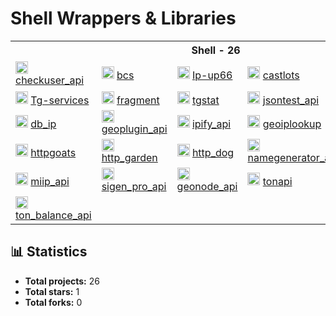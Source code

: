 # Shell Wrappers & Libraries

<table>
    <tr> <th colspan="5">Shell - 26</th> </tr>
    <tr>
      <td>
        <img src="https://checkuser.org/favicon.ico" height="20px" alt="checkuser_api" onerror="this.src='https://github.com/favicon.ico'">
        <a href="https://github.com/l0v3m0n3y/checkuser_api" target="_blank"> checkuser_api </a>
      </td>
      <td>
        <img src="https://bcs.ru/favicon.ico" height="20px" alt="bcs" onerror="this.src='https://github.com/favicon.ico'">
        <a href="https://github.com/l0v3m0n3y/bcs" target="_blank"> bcs </a>
      </td>
      <td>
        <img src="https://up66.ru/theme/2020/img/favicon.png" height="20px" alt="Ip-up66" onerror="this.src='https://github.com/favicon.ico'">
        <a href="https://github.com/l0v3m0n3y/Ip-up66" target="_blank"> Ip-up66 </a>
      </td>
      <td>
        <img src="http://castlots.org/favicon.ico" height="20px" alt="castlots" onerror="this.src='https://github.com/favicon.ico'">
        <a href="https://github.com/l0v3m0n3y/castlots" target="_blank"> castlots </a>
      </td>
      <td>
        <img src="https://generator-chisel.ru/genius/favicon/favicon.ico" height="20px" alt="generator-chisel" onerror="this.src='https://github.com/favicon.ico'">
        <a href="https://github.com/l0v3m0n3y/generator-chisel" target="_blank"> generator-chisel </a>
      </td>
    </tr>
    <tr>
      <td>
        <img src="https://tg.services/favicon.ico" height="20px" alt="Tg-services" onerror="this.src='https://github.com/favicon.ico'">
        <a href="https://github.com/l0v3m0n3y/Tg-services" target="_blank"> Tg-services </a>
      </td>
      <td>
        <img src="https://fragment.com/favicon.ico" height="20px" alt="fragment" onerror="this.src='https://github.com/favicon.ico'">
        <a href="https://github.com/l0v3m0n3y/fragment" target="_blank"> fragment </a>
      </td>
      <td>
        <img src="https://tgstat.ru/favicon.ico" height="20px" alt="tgstat" onerror="this.src='https://github.com/favicon.ico'">
        <a href="https://github.com/l0v3m0n3y/tgstat" target="_blank"> tgstat </a>
      </td>
      <td>
        <img src="https://jsontest.com/favicon.ico" height="20px" alt="jsontest_api" onerror="this.src='https://github.com/favicon.ico'">
        <a href="https://github.com/l0v3m0n3y/jsontest_api" target="_blank"> jsontest_api </a>
      </td>
      <td>
        <img src="https://jsonip.com/favicon.ico" height="20px" alt="jsonip" onerror="this.src='https://github.com/favicon.ico'">
        <a href="https://github.com/l0v3m0n3y/jsonip" target="_blank"> jsonip </a>
      </td>
    </tr>
    <tr>
      <td>
        <img src="https://db-ip.com/favicon.ico" height="20px" alt="db_ip" onerror="this.src='https://github.com/favicon.ico'">
        <a href="https://github.com/l0v3m0n3y/db_ip" target="_blank"> db_ip </a>
      </td>
      <td>
        <img src="https://www.geoplugin.com/img/geoplugin-favicon.png" height="20px" alt="geoplugin_api" onerror="this.src='https://github.com/favicon.ico'">
        <a href="https://github.com/l0v3m0n3y/geoplugin_api" target="_blank"> geoplugin_api </a>
      </td>
      <td>
        <img src="https://www.ipify.org/static/images/logo.png" height="20px" alt="ipify_api" onerror="this.src='https://github.com/favicon.ico'">
        <a href="https://github.com/l0v3m0n3y/ipify_api" target="_blank"> ipify_api </a>
      </td>
      <td>
        <img src="https://geoiplookup.io/vite.svg" height="20px" alt="geoiplookup" onerror="this.src='https://github.com/favicon.ico'">
        <a href="https://github.com/l0v3m0n3y/geoiplookup" target="_blank"> geoiplookup </a>
      </td>
      <td>
        <img src="https://httpducks.com/static/icons/duck.svg" height="20px" alt="httpducks" onerror="this.src='https://github.com/favicon.ico'">
        <a href="https://github.com/l0v3m0n3y/httpducks" target="_blank"> httpducks </a>
      </td>
    </tr>
    <tr>
      <td>
        <img src="https://httpgoats.com/static/icons/goat.svg" height="20px" alt="httpgoats" onerror="this.src='https://github.com/favicon.ico'">
        <a href="https://github.com/l0v3m0n3y/httpgoats" target="_blank"> httpgoats </a>
      </td>
      <td>
        <img src="https://http.garden/static/icons/garden.svg" height="20px" alt="http_garden" onerror="this.src='https://github.com/favicon.ico'">
        <a href="https://github.com/l0v3m0n3y/http_garden" target="_blank"> http_garden </a>
      </td>
      <td>
        <img src="https://http.dog/static/icons/dog.svg" height="20px" alt="http_dog" onerror="this.src='https://github.com/favicon.ico'">
        <a href="https://github.com/l0v3m0n3y/http_dog" target="_blank"> http_dog </a>
      </td>
      <td>
        <img src="https://usernamegenerator.com/favicon.ico" height="20px" alt="namegenerator_api" onerror="this.src='https://github.com/favicon.ico'">
        <a href="https://github.com/l0v3m0n3y/namegenerator_api" target="_blank"> namegenerator_api </a>
      </td>
      <td>
        <img src="https://fex.plus/favicon.ico" height="20px" alt="fex_api" onerror="this.src='https://github.com/favicon.ico'">
        <a href="https://github.com/l0v3m0n3y/fex_api" target="_blank"> fex_api </a>
      </td>
    </tr>
    <tr>
      <td>
        <img src="https://miip.my/favicon.ico" height="20px" alt="miip_api" onerror="this.src='https://github.com/favicon.ico'">
        <a href="https://github.com/l0v3m0n3y/miip_api" target="_blank"> miip_api </a>
      </td>
      <td>
        <img src="https://sigen.pro/favicon.ico" height="20px" alt="sigen_pro_api" onerror="this.src='https://github.com/favicon.ico'">
        <a href="https://github.com/l0v3m0n3y/sigen_pro_api" target="_blank"> sigen_pro_api </a>
      </td>
      <td>
        <img src="https://geonode.com/favicons/logo-dark.svg" height="20px" alt="geonode_api" onerror="this.src='https://github.com/favicon.ico'">
        <a href="https://github.com/l0v3m0n3y/geonode_api" target="_blank"> geonode_api </a>
      </td>
      <td>
        <img src="https://tonapi.io/favicon.ico" height="20px" alt="tonapi" onerror="this.src='https://github.com/favicon.ico'">
        <a href="https://github.com/l0v3m0n3y/tonapi" target="_blank"> tonapi </a>
      </td>
      <td>
        <img src="https://www.coingecko.com/favicon.ico" height="20px" alt="coingecko_api" onerror="this.src='https://github.com/favicon.ico'">
        <a href="https://github.com/l0v3m0n3y/coingecko_api" target="_blank"> coingecko_api </a>
      </td>
    </tr>
    <tr>
      <td>
        <img src="https://www.gnu.org/software/bash/favicon.ico" height="20px" alt="ton_balance_api" onerror="this.src='https://github.com/favicon.ico'">
        <a href="https://github.com/l0v3m0n3y/ton_balance_api" target="_blank"> ton_balance_api </a>
      </td>
    </tr>
</table>



## 📊 Statistics

- **Total projects:** 26
- **Total stars:** 1
- **Total forks:** 0

